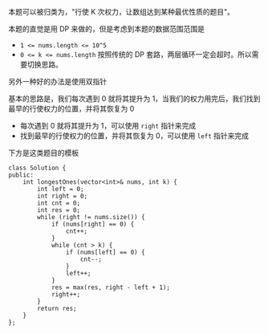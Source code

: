 本题可以被归类为，"行使 K 次权力，让数组达到某种最优性质的题目"。

本题的直觉是用 DP 来做的，但是考虑到本题的数据范围范围是
- `1 <= nums.length <= 10^5`
- `0 <= k <= nums.length`
按照传统的 DP 套路，两层循环一定会超时。所以需要切换思路。

另外一种好的办法是使用双指针

基本的思路是，我们每次遇到 0 就将其提升为 1，当我们的权力用完后，我们找到最早的行使权力的位置，并将其恢复为 0
- 每次遇到 0 就将其提升为 1，可以使用 `right` 指针来完成
- 找到最早的行使权力的位置，并将其恢复为 0，可以使用 `left` 指针来完成

下方是这类题目的模板
```
class Solution {
public:
    int longestOnes(vector<int>& nums, int k) {
        int left = 0;
        int right = 0;
        int cnt = 0;
        int res = 0;
        while (right != nums.size()) {
            if (nums[right] == 0) {
                cnt++;
            }
            while (cnt > k) {
                if (nums[left] == 0) {
                    cnt--;
                }
                left++;
            }
            res = max(res, right - left + 1);
            right++;
        }
        return res;
    }
};
```